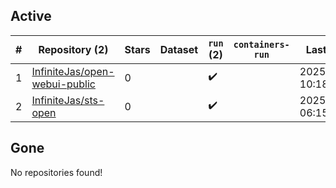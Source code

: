 ## Active
| # | Repository (2) | Stars | Dataset | `run` (2) | `containers-run` | Last Modified |
| --- | --- | --- | --- | --- | --- | --- |
| 1 | [InfiniteJas/open-webui-public](https://github.com/InfiniteJas/open-webui-public) | 0 |  | :heavy_check_mark: |  | 2025-05-14 10:18:40+00:00 |
| 2 | [InfiniteJas/sts-open](https://github.com/InfiniteJas/sts-open) | 0 |  | :heavy_check_mark: |  | 2025-04-14 06:15:41+00:00 |

## Gone
No repositories found!

